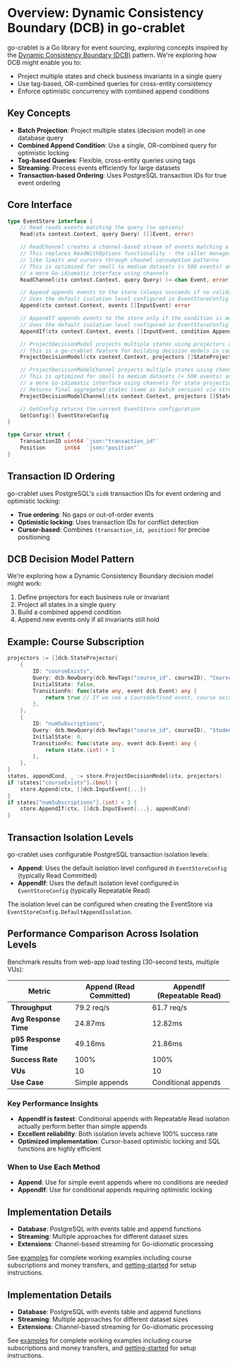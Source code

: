 # Overview: Dynamic Consistency Boundary (DCB) in go-crablet

go-crablet is a Go library for event sourcing, exploring concepts inspired by the [Dynamic Consistency Boundary (DCB)](https://dcb.events/) pattern. We're exploring how DCB might enable you to:

- Project multiple states and check business invariants in a single query
- Use tag-based, OR-combined queries for cross-entity consistency
- Enforce optimistic concurrency with combined append conditions

## Key Concepts

- **Batch Projection**: Project multiple states (decision model) in one database query
- **Combined Append Condition**: Use a single, OR-combined query for optimistic locking
- **Tag-based Queries**: Flexible, cross-entity queries using tags
- **Streaming**: Process events efficiently for large datasets
- **Transaction-based Ordering**: Uses PostgreSQL transaction IDs for true event ordering

## Core Interface

```go
type EventStore interface {
    // Read reads events matching the query (no options)
    Read(ctx context.Context, query Query) ([]Event, error)

    // ReadChannel creates a channel-based stream of events matching a query
    // This replaces ReadWithOptions functionality - the caller manages complexity
    // like limits and cursors through channel consumption patterns
    // This is optimized for small to medium datasets (< 500 events) and provides
    // a more Go-idiomatic interface using channels
    ReadChannel(ctx context.Context, query Query) (<-chan Event, error)

    // Append appends events to the store (always succeeds if no validation errors)
    // Uses the default isolation level configured in EventStoreConfig
    Append(ctx context.Context, events []InputEvent) error

    // AppendIf appends events to the store only if the condition is met
    // Uses the default isolation level configured in EventStoreConfig
    AppendIf(ctx context.Context, events []InputEvent, condition AppendCondition) error

    // ProjectDecisionModel projects multiple states using projectors and returns final states and append condition
    // This is a go-crablet feature for building decision models in command handlers
    ProjectDecisionModel(ctx context.Context, projectors []StateProjector) (map[string]any, AppendCondition, error)

    // ProjectDecisionModelChannel projects multiple states using channel-based streaming
    // This is optimized for small to medium datasets (< 500 events) and provides
    // a more Go-idiomatic interface using channels for state projection
    // Returns final aggregated states (same as batch version) via streaming
    ProjectDecisionModelChannel(ctx context.Context, projectors []StateProjector) (<-chan map[string]any, <-chan AppendCondition, error)

    // GetConfig returns the current EventStore configuration
    GetConfig() EventStoreConfig
}

type Cursor struct {
    TransactionID uint64 `json:"transaction_id"`
    Position      int64  `json:"position"`
}
```

## Transaction ID Ordering

go-crablet uses PostgreSQL's `xid8` transaction IDs for event ordering and optimistic locking:

- **True ordering**: No gaps or out-of-order events
- **Optimistic locking**: Uses transaction IDs for conflict detection
- **Cursor-based**: Combines `(transaction_id, position)` for precise positioning

## DCB Decision Model Pattern

We're exploring how a Dynamic Consistency Boundary decision model might work:

1. Define projectors for each business rule or invariant
2. Project all states in a single query
3. Build a combined append condition
4. Append new events only if all invariants still hold

## Example: Course Subscription

```go
projectors := []dcb.StateProjector{
    {
        ID: "courseExists",
        Query: dcb.NewQuery(dcb.NewTags("course_id", courseID), "CourseDefined"),
        InitialState: false,
        TransitionFn: func(state any, event dcb.Event) any {
            return true // If we see a CourseDefined event, course exists
        },
    },
    {
        ID: "numSubscriptions",
        Query: dcb.NewQuery(dcb.NewTags("course_id", courseID), "StudentEnrolled"),
        InitialState: 0,
        TransitionFn: func(state any, event dcb.Event) any {
            return state.(int) + 1
        },
    },
}
states, appendCond, _ := store.ProjectDecisionModel(ctx, projectors)
if !states["courseExists"].(bool) { 
    store.Append(ctx, []dcb.InputEvent{...}) 
}
if states["numSubscriptions"].(int) < 2 { 
    store.AppendIf(ctx, []dcb.InputEvent{...}, appendCond) 
}
```

## Transaction Isolation Levels

go-crablet uses configurable PostgreSQL transaction isolation levels:

- **Append**: Uses the default isolation level configured in `EventStoreConfig` (typically Read Committed)
- **AppendIf**: Uses the default isolation level configured in `EventStoreConfig` (typically Repeatable Read)

The isolation level can be configured when creating the EventStore via `EventStoreConfig.DefaultAppendIsolation`.

## Performance Comparison Across Isolation Levels

Benchmark results from web-app load testing (30-second tests, multiple VUs):

| Metric | Append (Read Committed) | AppendIf (Repeatable Read) |
|--------|------------------------|---------------------------|
| **Throughput** | 79.2 req/s | 61.7 req/s |
| **Avg Response Time** | 24.87ms | 12.82ms |
| **p95 Response Time** | 49.16ms | 21.86ms |
| **Success Rate** | 100% | 100% |
| **VUs** | 10 | 10 |
| **Use Case** | Simple appends | Conditional appends |

### Key Performance Insights

- **AppendIf is fastest**: Conditional appends with Repeatable Read isolation actually perform better than simple appends
- **Excellent reliability**: Both isolation levels achieve 100% success rate
- **Optimized implementation**: Cursor-based optimistic locking and SQL functions are highly efficient

### When to Use Each Method

- **Append**: Use for simple event appends where no conditions are needed
- **AppendIf**: Use for conditional appends requiring optimistic locking

## Implementation Details

- **Database**: PostgreSQL with events table and append functions
- **Streaming**: Multiple approaches for different dataset sizes
- **Extensions**: Channel-based streaming for Go-idiomatic processing

See [examples](examples.md) for complete working examples including course subscriptions and money transfers, and [getting-started](getting-started.md) for setup instructions.

## Implementation Details

- **Database**: PostgreSQL with events table and append functions
- **Streaming**: Multiple approaches for different dataset sizes
- **Extensions**: Channel-based streaming for Go-idiomatic processing

See [examples](examples.md) for complete working examples including course subscriptions and money transfers, and [getting-started](getting-started.md) for setup instructions.